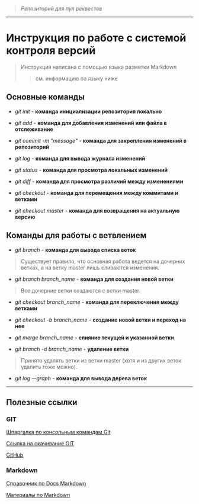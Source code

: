 > *Репозиторий для пул реквестов*

---

# Инструкция по работе с системой контроля версий

>Инструкция написана с помощью языка разметки Markdown
>>см. информацию по языку ниже

## Основные команды

* *git init* - **команда инициализации репозитория локально**

* *git add* - **команда для добавления изменений или файла в отслеживание**

* *git commit -m "message"* - **команда для закрепления изменений в репозиторий**

* *git log* - **команда для вывода журнала изменений**

* *git status* - **команда для просмотра локальных изменений**

* *git diff* - **команда для просмотра различий между изменениями**

* *git checkout* - **команда для перемещения между коммитами и ветками**

* *git checkout master* - **команда для возвращения на актуальную версию**

## Команды для работы с ветвлением

* *git branch* - **команда для вывода списка веток**

> Существует правило, что основная работа ведется на дочерних ветках, а на ветку master лишь сливаются изменения.

* *git branch branch_name* - **команда для создания новой ветки**

> Все дочерние ветки создаются с ветки master.

* *git checkout branch_name* - **команда для переключения между ветками**

* *git checkout -b branch_name* - **создание новой ветки и переход на нее**

* *git merge branch_name* - **слияние текущей и указанной ветки**

* *git branch -d branch_name* - **удаление ветки**

> Принято удалять ветки из ветки master (хотя и из других веток удалить тоже можно).

* *git log --graph* - **команда для вывода дерева веток**

---

## Полезные ссылки

### GIT

[Шпаргалка по консольным командам Git](https://github.com/cyberspacedk/Git-commands)

[Ссылка на скачивание GIT](https://git-scm.com/)

[GitHub](https://github.com/)

### Markdown

[Справочник по Docs Markdown](https://docs.microsoft.com/ru-ru/contribute/markdown-reference)

[Материалы по Markdown](https://gist.github.com/Jekins/2bf2d0638163f1294637)